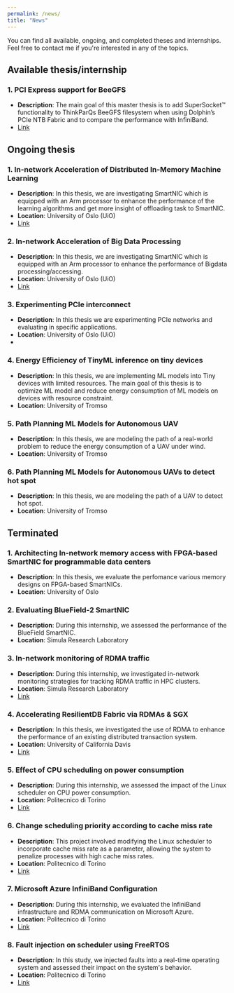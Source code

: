 ```yaml
---
permalink: /news/
title: "News"
---
```

You can find all available, ongoing, and completed theses and internships. Feel free to contact me if you're interested in any of the topics.

## Available thesis/internship

### 1. **PCI Express support for BeeGFS**  
   - **Description**: The main goal of this master thesis is to add SuperSocket™️ functionality to
     ThinkParQs BeeGFS filesystem when using Dolphin’s PCIe NTB Fabric and to compare the performance with InfiniBand.
   - [Link](https://www.simula.no/education/masters-students/masters-projects/pci-express-support-beegfs)


## Ongoing thesis

### 1. **In-network Acceleration of Distributed In-Memory Machine Learning**   
   - **Description**: In this thesis, we are investigating SmartNIC which is equipped with an Arm processor
      to enhance the performance of the learning algorithms and get more insight of offloading task to SmartNIC.
   - **Location**: University of Oslo (UiO) 
   - [Link](https://www.mn.uio.no/ifi/studier/masteroppgaver/nd/in-network-acceleration-of-distributed-in-memory-m.html)

### 2. **In-network Acceleration of Big Data Processing**   
   - **Description**: In this thesis, we are investigating SmartNIC which is equipped with an Arm processor
      to enhance the performance of Bigdata processing/accessing.
   - **Location**: University of Oslo (UiO)
   - [Link](https://www.mn.uio.no/ifi/studier/masteroppgaver/nd/in-network-acceleration-of-big-data-processing.html)

### 3. **Experimenting PCIe interconnect**   
   - **Description**: In this thesis we are experimenting PCIe networks and evaluating in specific applications. 
   - **Location**: University of Oslo (UiO)
   - 
### 4. **Energy Efficiency of TinyML inference on tiny devices**   
   - **Description**: In this thesis, we are implementing ML models into Tiny devices with limited resources.
      The main goal of this thesis is to optimize ML model and reduce energy consumption of ML models on devices with resource constraint.
   - **Location**: University of Tromso     

### 5. **Path Planning ML Models for Autonomous UAV**   
   - **Description**: In this thesis, we are modeling the path of a real-world problem to reduce the energy consumption of a UAV under wind.
   - **Location**: University of Tromso 
    
### 6. **Path Planning ML Models for Autonomous UAVs to detect hot spot**   
   - **Description**: In this thesis, we are modeling the path of a UAV to detect hot spot.
   - **Location**: University of Tromso




## Terminated

### 1. **Architecting In-network memory access with FPGA-based SmartNIC for programmable data centers**   
   - **Description**: In this thesis, we evaluate the perfomance various memory designs on FPGA-based SmartNICs.
   - **Location**: University of Oslo


### 2. **Evaluating BlueField-2 SmartNIC**   
   - **Description**: During this internship, we assessed the performance of the BlueField SmartNIC.
   - **Location**: Simula Research Laboratory

### 3. **In-network monitoring of RDMA traffic**   
   - **Description**: During this internship, we investigated in-network monitoring strategies for tracking RDMA traffic in HPC clusters.
   - **Location**: Simula Research Laboratory
   - [Link](https://link.springer.com/chapter/10.1007/978-3-031-57942-4_35)

### 4. **Accelerating ResilientDB Fabric via RDMAs & SGX**   
   - **Description**: In this thesis, we investigated the use of RDMA to enhance the performance of an existing distributed transaction system.
   - **Location**: University of California Davis
   - [Link](https://expolab.resilientdb.com/)

### 5. Effect of CPU scheduling on power consumption
  - **Description**: During this internship, we assessed the impact of the Linux scheduler on CPU power consumption.
  - **Location**: Politecnico di Torino
  - [Link](https://www.researchgate.net/publication/383057487_Effect_of_CPU_scheduling_on_power_consumption)
    
### 6. Change scheduling priority according to cache miss rate
  - **Description**: This project involved modifying the Linux scheduler to incorporate cache miss rate as a parameter, allowing the system to penalize processes with high cache miss rates.
  - **Location**: Politecnico di Torino
  - [Link](https://www.researchgate.net/publication/383057404_Change_scheduling_priority_according_to_cache_miss_rate)

### 7. Microsoft Azure InfiniBand Configuration
   - **Description**: During this internship, we evaluated the InfiniBand infrastructure and RDMA communication on Microsoft Azure.
  - **Location**: Politecnico di Torino
  - [Link](https://www.researchgate.net/publication/358500882_Politecnico_di_Torino_Microsoft_Azure_InfiniBand_Configuration_technical_report_Advisor_Masoud_Hemmatpour_system_Programming_course_project)

### 8. Fault injection on scheduler using FreeRTOS
  - **Description**: In this study, we injected faults into a real-time operating system and assessed their impact on the system's behavior.
  - **Location**: Politecnico di Torino
  - [Link](https://www.researchgate.net/publication/383794179_Operating_systems_Fault_injection_on_scheduler_using_FreeRTOS)
 




 








